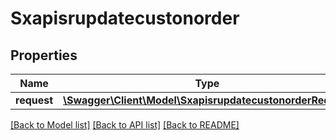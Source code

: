 # Sxapisrupdatecustonorder

## Properties
Name | Type | Description | Notes
------------ | ------------- | ------------- | -------------
**request** | [**\Swagger\Client\Model\SxapisrupdatecustonorderRequest**](SxapisrupdatecustonorderRequest.md) |  | [optional] 

[[Back to Model list]](../README.md#documentation-for-models) [[Back to API list]](../README.md#documentation-for-api-endpoints) [[Back to README]](../README.md)


